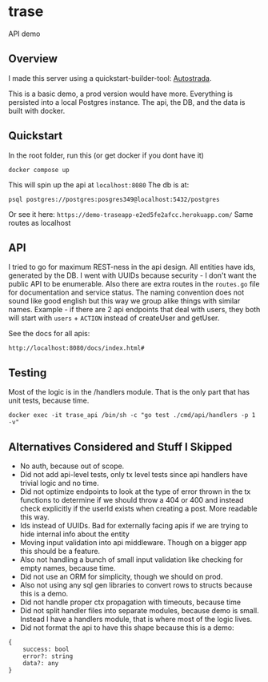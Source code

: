# trase

API demo

## Overview

I made this server using a quickstart-builder-tool: [Autostrada](https://autostrada.dev/).

This is a basic demo, a prod version would have more. Everything is persisted into a local Postgres instance. The api, the DB, and the data is built with docker.

## Quickstart

In the root folder, run this (or get docker if you dont have it)

```
docker compose up
```

This will spin up the api at `localhost:8080`
The db is at:

```
psql postgres://postgres:posgres349@localhost:5432/postgres
```

Or see it here: `https://demo-traseapp-e2ed5fe2afcc.herokuapp.com/`
Same routes as localhost

## API

I tried to go for maximum REST-ness in the api design. All entities have ids, generated by the DB. I went with UUIDs because security - I don't want the public API to be enumerable. Also there are extra routes in the `routes.go` file for documentation and service status.
The naming convention does not sound like good english but this way we group alike things with similar names. Example - if there are 2 api endpoints that deal with users, they both will start with `users` + `ACTION` instead of createUser and getUser.

See the docs for all apis:

```
http://localhost:8080/docs/index.html#
```

## Testing

Most of the logic is in the /handlers module. That is the only part that has unit tests, because time.

```
docker exec -it trase_api /bin/sh -c "go test ./cmd/api/handlers -p 1 -v"
```

## Alternatives Considered and Stuff I Skipped

- No auth, because out of scope.
- Did not add api-level tests, only tx level tests since api handlers have trivial logic and no time.
- Did not optimize endpoints to look at the type of error thrown in the tx functions to determine if we should throw a 404 or 400 and instead check explicitly if the userId exists when creating a post. More readable this way.
- Ids instead of UUIDs. Bad for externally facing apis if we are trying to hide internal info about the entity
- Moving input validation into api middleware. Though on a bigger app this should be a feature.
- Also not handling a bunch of small input validation like checking for empty names, because time.
- Did not use an ORM for simplicity, though we should on prod.
- Also not using any sql gen libraries to convert rows to structs because this is a demo.
- Did not handle proper ctx propagation with timeouts, because time
- Did not split handler files into separate modules, because demo is small. Instead I have a handlers module, that is where most of the logic lives.
- Did not format the api to have this shape because this is a demo:

```
{
    success: bool
    error?: string
    data?: any
}
```
